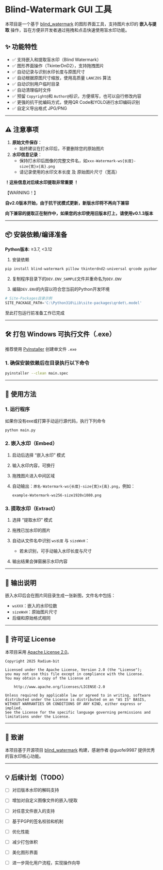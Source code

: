 # Blind-Watermark GUI 工具

本项目是一个基于 [blind_watermark](https://github.com/guofei9987/blind_watermark) 的图形界面工具，支持图片水印的 **嵌入与提取** 操作，旨在方便非开发者通过拖拽和点击快速使用盲水印功能。

## ✨ 功能特性

- ✅ 支持嵌入和提取盲水印（Blind Watermark）
- ✅ 图形界面操作（TkinterDnD2），支持拖拽图片
- ✅ 自动记录与识别水印长度与原图尺寸
- ✅ 自动根据原图尺寸缩放，使用高质量 `LANCZOS` 算法
- ✅ 自动识别用户临时目录
- ✅ 自动清理临时文件
- ✅ 预留 `Copyright@`和 `Author@`标识，方便填写，也可以自行修改内容
- ✅ 更强的抗干扰编码方式，使用QR Code和YOLO进行水印编码识别
- ✅ 自定义导出格式 JPG/PNG

---

## ⚠️ 注意事项

1. **原始文件保存**：
   - 始终建议在打水印后，不要删除您的原始图片
2. **水印信息记录**：
   - 保持打水印后图像的完整文件名，如`xxx-Watermark-ws{长度}-size{宽}x{高}.png`
   - 请记录使用的水印文本长度 及 原始图片尺寸（宽高）

**！这些信息对后续水印提取非常重要 ！**

【WARNING！】

**自v2.0版本开始，由于抗干扰模式更新，新版水印将不再向下兼容**

**向下兼容的提取正在制作中，如果您的水印使用旧版本打上，请使用v0.1.3版本**

---

## 📦 安装依赖/编译准备

 **Python版本**: ≥3.7, <3.12

1. 安装依赖

```bash
pip install blind-watermark pillow tkinterdnd2-universal qrcode pyzbar qreader numpy python-dotenv noise
```

2. 复制程序目录下的`DEV.ENV_SAMPLE`文件并重命名为`DEV.ENV`

3. 编辑`DEV.ENV`的内容以符合您当前的Python开发环境

```python
# Site-Packages目录示例
SITE_PACKAGE_PATH='C:\Python310\Lib\site-packages\qrdet\.model'
```

至此打包运行前准备工作已完成

---

## 🛠️ 打包 Windows 可执行文件（.exe）

推荐使用 [PyInstaller](https://www.pyinstaller.org/) 创建单文件 `.exe`

### 1. 确保安装依赖后在目录执行以下命令

```bash
pyinstaller --clean main.spec
```

---

## 🚀 使用方法

### 1. 运行程序

如果你没有exe或打算手动运行源代码，执行下列命令

```bash
python main.py
```

### 2. 嵌入水印（Embed）

1. 启动后选择 “嵌入水印” 模式

2. 输入水印内容，可换行

3. 拖拽图片进入中间区域

4. 自动输出：`原名-Watermark-ws{长度}-size{宽}x{高}.png`，例如：
   
   ```
   example-Watermark-ws256-size1920x1080.png
   ```

### 3. 提取水印（Extract）

1. 选择 “提取水印” 模式

2. 拖拽已加水印的图片

3. 自动从文件名中识别 `ws长度` 与 `sizeWxH`：
   
   * 若未识别，可手动输入水印长度与尺寸

4. 输出结果会弹窗展示水印内容

---

## 📁 输出说明

嵌入水印后会在图片同目录生成一张新图，文件名中包括：

* `wsXXX`：嵌入的水印位数
* `sizeWxH`：原始图片尺寸
* 后缀和原始格式相同

---

## 📄 许可证 License

本项目采用 [Apache License 2.0](LICENSE.txt)。

```text
Copyright 2025 Radium-bit

Licensed under the Apache License, Version 2.0 (the "License");
you may not use this file except in compliance with the License.
You may obtain a copy of the License at

    http://www.apache.org/licenses/LICENSE-2.0

Unless required by applicable law or agreed to in writing, software
distributed under the License is distributed on an "AS IS" BASIS,
WITHOUT WARRANTIES OR CONDITIONS OF ANY KIND, either express or implied.
See the License for the specific language governing permissions and
limitations under the License.
```

---

## 🙏 致谢

本项目基于开源项目 [blind\_watermark](https://github.com/guofei9987/blind_watermark) 构建，感谢作者 @guofei9987 提供优秀的盲水印核心功能。

---

## 💡 后续计划（TODO）

- [ ] 对旧版本水印的解码支持

- [ ] 增加对自定义图像文件的嵌入/提取

- [ ] 对任意文件嵌入的支持

- [ ] 基于PGP的签名校验和机制

- [ ] 优化性能

- [ ] 减少打包体积

- [ ] 美化图形界面

- [ ] 进一步简化用户流程，实现操作向导
